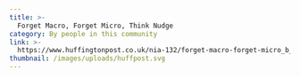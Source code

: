 ```yaml
---
title: >-
  Forget Macro, Forget Micro, Think Nudge
category: By people in this community
link: >-
  https://www.huffingtonpost.co.uk/nia-132/forget-macro-forget-micro_b_4976122.html
thumbnail: /images/uploads/huffpost.svg
---
```

